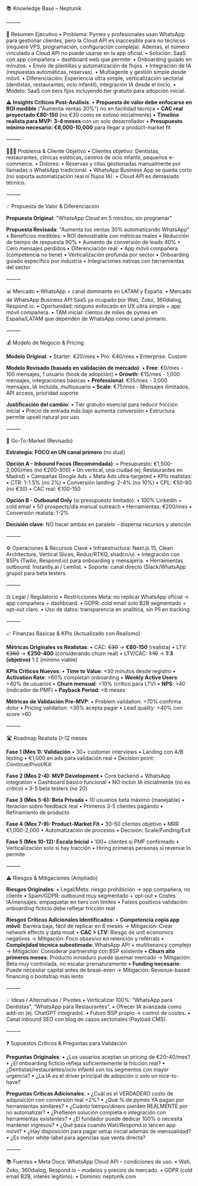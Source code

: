 📚 Knowledge Base – Neptunik

⸻

📌 Resumen Ejecutivo
 • Problema: Pymes y profesionales usan WhatsApp para gestionar clientes, pero la Cloud API es inaccesible para no técnicos (requiere VPS, programación, configuración compleja). Además, el número vinculado a Cloud API no puede usarse en la app oficial.
 • Solución: SaaS con app compañera + dashboard web que permite:
 • Onboarding guiado en minutos.
 • Envío de plantillas y automatización de flujos.
 • Integración de IA (respuestas automáticas, reservas).
 • Multiagente y gestión simple desde móvil.
 • Diferenciación: Experiencia ultra simple, verticalización sectorial (dentistas, restaurantes, ocio infantil), integración IA desde el inicio.
 • Modelo: SaaS con tiers fijos incluyendo tier gratuito para adopción inicial.

⚠️ **Insights Críticos Post-Análisis**:
 • **Propuesta de valor debe enfocarse en ROI medible** ("Aumenta ventas 30%") no en facilidad técnica
 • **CAC real proyectado €80-150** (no €30 como se estimó inicialmente)
 • **Timeline realista para MVP: 3-4 meses** con un solo desarrollador
 • **Presupuesto mínimo necesario: €8,000-10,000** para llegar a product-market fit

⸻

🧑‍🤝‍🧑 Problema & Cliente Objetivo
 • Clientes objetivo: Dentistas, restaurantes, clínicas estéticas, centros de ocio infantil, pequeños e-commerce.
 • Dolores:
 • Reservas y citas gestionadas manualmente por llamadas o WhatsApp tradicional.
 • WhatsApp Business App se queda corto (no soporta automatización real ni flujos IA).
 • Cloud API es demasiado técnico.

⸻

💡 Propuesta de Valor & Diferenciación

**Propuesta Original**: "WhatsApp Cloud en 5 minutos, sin programar"

**Propuesta Revisada**: "Aumenta tus ventas 30% automatizando WhatsApp"
 • Beneficios medibles:
 • ROI demostrable con métricas reales
 • Reducción de tiempo de respuesta 90%
 • Aumento de conversión de leads 40%
 • Cero mensajes perdidos
 • Diferenciación real:
 • App móvil compañera (competencia no tiene)
 • Verticalización profunda por sector
 • Onboarding guiado específico por industria
 • Integraciones nativas con herramientas del sector

⸻

📊 Mercado
 • WhatsApp = canal dominante en LATAM y España.
 • Mercado de WhatsApp Business API SaaS ya ocupado por Wati, Zoko, 360dialog, Respond.io.
 • Oportunidad: ninguno enfocado en UX ultra simple + app móvil compañera.
 • TAM inicial: cientos de miles de pymes en España/LATAM que dependen de WhatsApp como canal primario.

⸻

💰 Modelo de Negocio & Pricing

**Modelo Original**:
 • Starter: €20/mes
 • Pro: €40/mes
 • Enterprise: Custom

**Modelo Revisado (basado en validación de mercado)**:
 • **Free**: €0/mes - 100 mensajes, 1 usuario (hook de adopción)
 • **Growth**: €15/mes - 1,000 mensajes, integraciones básicas
 • **Professional**: €35/mes - 3,000 mensajes, IA incluida, multiusuario
 • **Scale**: €75/mes - Mensajes ilimitados, API access, prioridad soporte

**Justificación del cambio**:
 • Tier gratuito esencial para reducir fricción inicial
 • Precio de entrada más bajo aumenta conversión
 • Estructura permite upsell natural por uso

⸻

🚀 Go-To-Market (Revisado)

**Estrategia: FOCO en UN canal primero** (no dual)

**Opción A - Inbound Focus (Recomendada)**:
 • Presupuesto: €1,500-2,000/mes (no €200-300)
 • Un vertical, una ciudad (ej: Restaurantes en Madrid)
 • Campañas Google Ads + Meta Ads ultra-targeted
 • KPIs realistas:
   • CTR: 1-1.5% (no 2%)
   • Conversión landing: 2-4% (no 10%)
   • CPL: €50-80 (no €30)
   • CAC real: €100-150

**Opción B - Outbound Only** (si presupuesto limitado):
 • 100% LinkedIn + cold email
 • 50 prospects/día manual outreach
 • Herramientas: €200/mes
 • Conversión realista: 1-2%

**Decisión clave**: NO hacer ambas en paralelo - dispersa recursos y atención

⸻

⚙️ Operaciones & Recursos Clave
 • Infraestructura: Next.js 15, Clean Architecture, Vertical Slices, Redux/RTKQ, shadcn/ui.
 • Integración con BSPs (Twilio, Respond.io) para onboarding y mensajería.
 • Herramientas outbound: Instantly.ai / Lemlist.
 • Soporte: canal directo (Slack/WhatsApp grupo) para beta testers.

⸻

⚖️ Legal / Regulatorio
 • Restricciones Meta: no replicar WhatsApp oficial → app compañera + dashboard.
 • GDPR: cold email solo B2B segmentado + opt-out claro.
 • Uso de datos: transparencia en analítica, sin PII en tracking.

⸻

📈 Finanzas Básicas & KPIs (Actualizado con Realismo)

**Métricas Originales vs Realistas**:
 • CAC: ~~€30~~ → **€80-150** (realista)
 • LTV: ~~€360~~ → **€250-400** (considerando churn real)
 • LTV/CAC: ~~1:10~~ → **1:3 (objetivo)** 1:2 (mínimo viable)

**KPIs Críticos Nuevos**:
 • **Time to Value**: <30 minutos desde registro
 • **Activation Rate**: >60% completan onboarding
 • **Weekly Active Users**: >40% de usuarios
 • **Churn mensual**: <10% (crítico para LTV)
 • **NPS**: >40 (indicador de PMF)
 • **Payback Period**: <6 meses

**Métricas de Validación Pre-MVP**:
 • Problem validation: >70% confirma dolor
 • Pricing validation: >30% acepta pagar
 • Lead quality: >40% con score >60

⸻

🛣 Roadmap Realista 0–12 meses

**Fase 1 (Mes 1): Validación**
 • 30+ customer interviews
 • Landing con A/B testing
 • €1,000 en ads para validación real
 • Decision point: Continue/Pivot/Kill

**Fase 2 (Mes 2-4): MVP Development**
 • Core backend + WhatsApp integration
 • Dashboard básico funcional
 • NO incluir IA inicialmente (no es crítico)
 • 3-5 beta testers (no 20)

**Fase 3 (Mes 5-6): Beta Privada**
 • 10 usuarios beta máximo (manejable)
 • Iteración sobre feedback real
 • Primeros 3-5 clientes pagando
 • Refinamiento de producto

**Fase 4 (Mes 7-9): Product-Market Fit**
 • 30-50 clientes objetivo
 • MRR €1,000-2,000
 • Automatización de procesos
 • Decisión: Scale/Funding/Exit

**Fase 5 (Mes 10-12): Escala Inicial**
 • 100+ clientes si PMF confirmado
 • Verticalización solo si hay tracción
 • Hiring primeras personas si revenue lo permite

⸻

⚠️ Riesgos & Mitigaciones (Ampliado)

**Riesgos Originales**:
 • Legal/Meta: riesgo prohibición → app compañera, no cliente
 • Spam/GDPR: outbound muy segmentado + opt-out
 • Costes IA/mensajes: empaquetar en tiers con límites
 • Falsos positivos validación: onboarding ficticio debe reflejar fricción real

**Riesgos Críticos Adicionales Identificados**:
 • **Competencia copia app móvil**: Barrera baja, fácil de replicar en 6 meses
   → Mitigación: Crear network effects y data moat
 • **CAC > LTV**: Riesgo de unit economics negativos
   → Mitigación: Foco obsesivo en retención y referrals
 • **Complejidad técnica subestimada**: WhatsApp API + multitenancy complejo
   → Mitigación: Considerar partnership con BSP existente
 • **Churn alto primeros meses**: Producto inmaduro puede quemar mercado
   → Mitigación: Beta muy controlada, no escalar prematuramente
 • **Funding necesario**: Puede necesitar capital antes de break-even
   → Mitigación: Revenue-based financing o bootstrap más lento

⸻

💡 Ideas / Alternativas / Pivotes
 • Verticalizar 100%: “WhatsApp para Dentistas”, “WhatsApp para Restaurantes”.
 • Ofrecer IA avanzada como add-on (ej. ChatGPT integrado).
 • Futuro BSP propio → control de costes.
 • Canal inbound SEO con blog de casos sectoriales (Payload CMS).

⸻

❓ Supuestos Críticos & Preguntas para Validación

**Preguntas Originales**:
 • ¿Los usuarios aceptan un pricing de €20–40/mes?
 • ¿El onboarding ficticio refleja suficientemente la fricción real?
 • ¿Dentistas/restaurantes/ocio infantil son los segmentos con mayor urgencia?
 • ¿La IA es el driver principal de adopción o solo un nice-to-have?

**Preguntas Críticas Adicionales**:
 • ¿Cuál es el VERDADERO costo de adquisición con conversión real <2%?
 • ¿Qué % de pymes YA pagan por herramientas similares?
 • ¿Cuánto tiempo/dinero pierden REALMENTE por no automatizar?
 • ¿Prefieren solución completa o integración con herramientas existentes?
 • ¿El fundador puede dedicar 100% o necesita mantener ingresos?
 • ¿Qué pasa cuando Wati/Respond.io lancen app móvil?
 • ¿Hay disposición para pagar setup inicial además de mensualidad?
 • ¿Es mejor white-label para agencias que venta directa?

⸻

📚 Fuentes
 • Meta Docs: WhatsApp Cloud API – condiciones de uso.
 • Wati, Zoko, 360dialog, Respond.io – modelos y precios de mercado.
 • GDPR (cold email B2B, interés legítimo).
 • Dominio: neptunik.com
